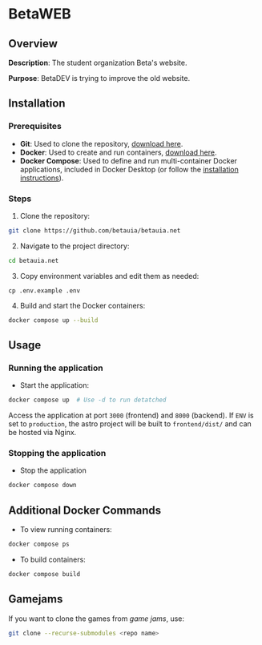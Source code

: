 # BetaWEB

## Overview

**Description**: The student organization Beta's website.

**Purpose**: BetaDEV is trying to improve the old website.

## Installation

### Prerequisites

- **Git**: Used to clone the repository, [download here](https://www.git-scm.com/downloads).
- **Docker**: Used to create and run containers, [download here](https://www.docker.com/products/docker-desktop).
- **Docker Compose**: Used to define and run multi-container Docker applications, included in Docker Desktop (or follow the [installation instructions](https://docs.docker.com/compose/install/)).

### Steps
1. Clone the repository:
```bash
git clone https://github.com/betauia/betauia.net
```
2. Navigate to the project directory:
```bash
cd betauia.net
```
3. Copy environment variables and edit them as needed:
```
cp .env.example .env
```
4. Build and start the Docker containers:
```bash
docker compose up --build
```

## Usage

### Running the application

- Start the application:
```bash
docker compose up  # Use -d to run detatched
```

Access the application at port `3000` (frontend) and `8000` (backend). If `ENV` is set to `production`, the astro project will be built to `frontend/dist/` and can be hosted via Nginx.

### Stopping the application

- Stop the application
```bash
docker compose down
```

## Additional Docker Commands

- To view running containers:
```bash
docker compose ps
```
- To build containers:
```bash
docker compose build
```

## Gamejams

If you want to clone the games from *game jams*, use:
```sh
git clone --recurse-submodules <repo name>
```
